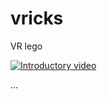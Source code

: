 # vricks

VR lego

[![Introductory video](https://mockmechanics.com/mechanics/thumbnail-yt.png)](https://www.youtube.com/watch?v=HrwxbQj5mj0)

...
